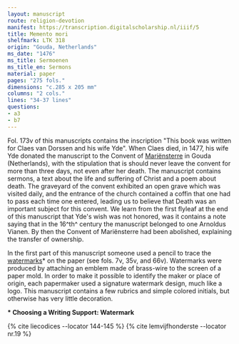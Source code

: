 ```yaml
---
layout: manuscript
route: religion-devotion
manifest: https://transcription.digitalscholarship.nl/iiif/5
title: Memento mori
shelfmark: LTK 318
origin: "Gouda, Netherlands"
ms_date: "1476"
ms_title: Sermoenen
ms_title_en: Sermons
material: paper
pages: "275 fols."
dimensions: "c.285 x 205 mm"
columns: "2 cols."
lines: "34-37 lines"
questions:
- a3
- b7
---
```


Fol. 173v of this manuscripts contains the inscription "This book was
written for Claes van Dorssen and his wife Yde". When Claes died, in
1477, his wife Yde donated the manuscript to the Convent of
[Mariënsterre](https://nl.wikipedia.org/wiki/Regulierenklooster_(Gouda))
in Gouda (Netherlands), with the stipulation that is should never leave
the convent for more than three days, not even after her death. The
manuscript contains sermons, a text about the life and suffering of
Christ and a poem about death. The graveyard of the convent exhibited an
open grave which was visited daily, and the entrance of the church
contained a coffin that one had to pass each time one entered, leading
us to believe that Death was an important subject for this convent. We
learn from the first flyleaf at the end of this manuscript that Yde's
wish was not honored, was it contains a note saying that in the 16^th^
century the manuscript belonged to one Arnoldus Vianen. By then the
Convent of Mariënsterre had been abolished, explaining the transfer of
ownership.

In the first part of this manuscript someone used a pencil to trace the
[watermarks](https://en.wikipedia.org/wiki/Watermark)\* on the paper
(see fols. 7v, 35v, and 66v). Watermarks were produced by attaching an
emblem made of brass-wire to the screen of a paper mold. In order to
make it possible to identify the maker or place of origin, each
papermaker used a signature watermark design, much like a logo. This
manuscript contains a few rubrics and simple colored initials, but
otherwise has very little decoration.

**\* Choosing a Writing Support: Watermark**

{% cite liecodices --locator 144-145 %}
{% cite lemvijfhonderste --locator nr.19 %}
